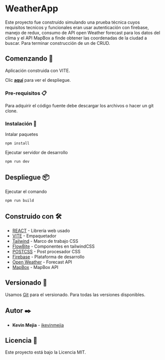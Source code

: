 # WeatherApp

Este proyecto fue construído simulando una prueba técnica cuyos requisitos tecnicos y funcionales eran usar autenticación con firebase, manejo de redux, consumo de API open Weather forecast para los datos del clima y el API MapBox a finde obtener las coordenadas de la ciudad a buscar. Para terminar construcción de un de CRUD.


## Comenzando 🚀

Aplicación construida con VITE.

Clic [**aquí**](https://weatherapp-f9958.web.app/) para ver el despliegue.

### Pre-requisitos 📋

Para adquirir el código fuente debe descargar los archivos o hacer un git clone.

### Instalación 🔧

Intalar paquetes

```
npm install
```

Ejecutar servidor de desarrollo

```
npm run dev
```

## Despliegue 📦

Ejecutar el comando

```
npm run build
```

## Construido con 🛠️

- [REACT](https://es.reactjs.org/) - Librería web usado
- [VITE](https://vitejs.dev/) - Empaquetador
- [Tailwind](https://tailwindcss.com/) - Marco de trabajo CSS
- [FlowBite](https://flowbite.com/) - Componentes en tailwindCSS
- [POSTCSS](https://postcss.org/) - Post procesador CSS
- [Firebase](https://firebase.google.com/) - Plataforma de desarrollo
- [Open Weather](https://openweathermap.org/) - Forecast API
- [MapBox](https://www.mapbox.com/search-service) - MapBox API


## Versionado 📌

Usamos [Git](https://git-scm.com/) para el versionado. Para todas las versiones disponibles.

## Autor ✒️

- **Kevin Mejia** - [ikevinmejia](https://github.com/ikevinmejia)


## Licencia 📄

Este proyecto está bajo la Licencia MIT.

